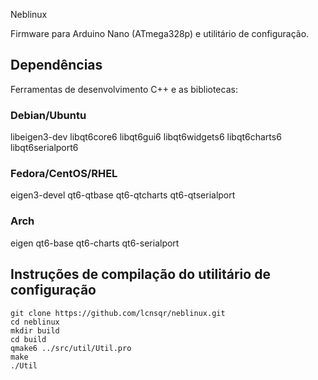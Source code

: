 Neblinux

Firmware para Arduino Nano (ATmega328p) e utilitário de configuração.

## Dependências

Ferramentas de desenvolvimento C++ e as bibliotecas:

### Debian/Ubuntu

libeigen3-dev libqt6core6 libqt6gui6 libqt6widgets6 libqt6charts6 libqt6serialport6

### Fedora/CentOS/RHEL

eigen3-devel qt6-qtbase qt6-qtcharts qt6-qtserialport

### Arch

eigen qt6-base qt6-charts qt6-serialport

## Instruções de compilação do utilitário de configuração

    git clone https://github.com/lcnsqr/neblinux.git
    cd neblinux
    mkdir build
    cd build
    qmake6 ../src/util/Util.pro
    make
    ./Util
